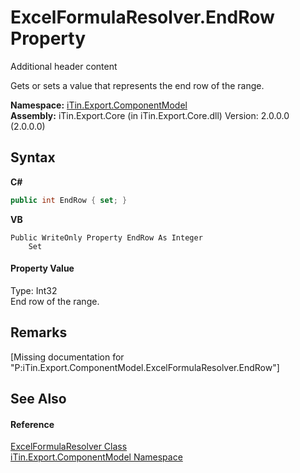 # ExcelFormulaResolver.EndRow Property 
Additional header content 

Gets or sets a value that represents the end row of the range.

**Namespace:**&nbsp;<a href="N_iTin_Export_ComponentModel">iTin.Export.ComponentModel</a><br />**Assembly:**&nbsp;iTin.Export.Core (in iTin.Export.Core.dll) Version: 2.0.0.0 (2.0.0.0)

## Syntax

**C#**<br />
``` C#
public int EndRow { set; }
```

**VB**<br />
``` VB
Public WriteOnly Property EndRow As Integer
	Set
```


#### Property Value
Type: Int32<br />End row of the range.

## Remarks
\[Missing <remarks> documentation for "P:iTin.Export.ComponentModel.ExcelFormulaResolver.EndRow"\]

## See Also


#### Reference
<a href="T_iTin_Export_ComponentModel_ExcelFormulaResolver">ExcelFormulaResolver Class</a><br /><a href="N_iTin_Export_ComponentModel">iTin.Export.ComponentModel Namespace</a><br />